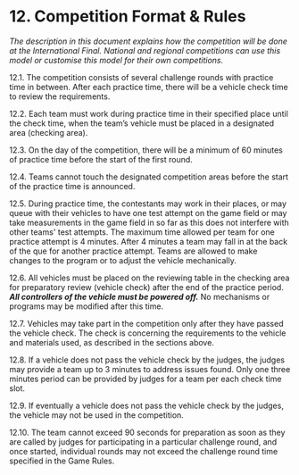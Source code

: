 # **12. Competition Format & Rules**

*The description in this document explains how the competition will be done at the International Final. National and regional competitions can use this model or customise this model for their own competitions.*

12.1. The competition consists of several challenge rounds with practice time in between. After each practice time, there will be a vehicle check time to review the requirements.

12.2. Each team must work during practice time in their specified place until the check time, when the team’s vehicle must be placed in a designated area (checking area).

12.3. On the day of the competition, there will be a minimum of 60 minutes of practice time before the start of the first round.

12.4. Teams cannot touch the designated competition areas before the start of the practice time is announced.

12.5. During practice time, the contestants may work in their places, or may queue with their vehicles to have one test attempt on the game field or may take measurements in the game field in so far as this does not interfere with other teams' test attempts. The maximum time allowed per team for one practice attempt is 4 minutes. After 4 minutes a team may fall in at the back of the que for another practice attempt. Teams are allowed to make changes to the program or to adjust the vehicle mechanically.

12.6. All vehicles must be placed on the reviewing table in the checking area for preparatory review (vehicle check) after the end of the practice period. ***All controllers of the vehicle must be powered off.*** No mechanisms or programs may be modified after this time.

12.7. Vehicles may take part in the competition only after they have passed the vehicle check. The check is concerning the requirements to the vehicle and materials used, as described in the sections above.

12.8. If a vehicle does not pass the vehicle check by the judges, the judges may provide a team up to 3 minutes to address issues found. Only one three minutes period can be provided by judges for a team per each check time slot.

12.9. If eventually a vehicle does not pass the vehicle check by the judges, the vehicle may not be used in the competition.

12.10. The team cannot exceed 90 seconds for preparation as soon as they are called by judges for participating in a particular challenge round, and once started, individual rounds may not exceed the challenge round time specified in the Game Rules.